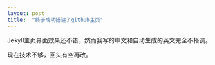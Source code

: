 ```yaml
---
layout: post
title:  "终于成功搭建了github主页"
---
```


Jekyll主页界面效果还不错，然而我写的中文和自动生成的英文完全不搭调。

现在技术不够，回头有空再改。

